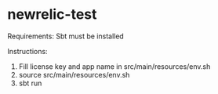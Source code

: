 # newrelic-test

Requirements:
Sbt must be installed

Instructions:
1. Fill license key and app name in src/main/resources/env.sh
2. source src/main/resources/env.sh
3. sbt run
